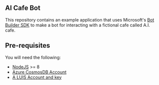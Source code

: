 ## AI Cafe Bot

This repository contains an example application that uses Microsoft's [Bot Builder SDK](https://github.com/Microsoft/BotBuilder) to make a bot for interacting with a fictional cafe called A.I. cafe.

## Pre-requisites

You will need the following:

- [NodeJS](https://nodejs.org/en/download/) >= 8
- [Azure CosmosDB Account](https://docs.microsoft.com/en-us/azure/cosmos-db/)
- [A LUIS Account and key](https://docs.microsoft.com/en-us/azure/cognitive-services/luis/luis-get-started-create-app)